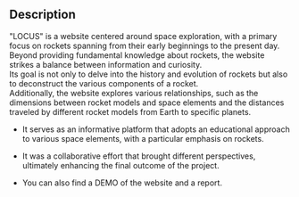 ## Description

"LOCUS" is a website centered around space exploration, with a primary focus on rockets spanning from their early beginnings to the present day. <br>Beyond providing fundamental knowledge about rockets, the website strikes a balance between information and curiosity.<br> Its goal is not only to delve into the history and evolution of rockets but also to deconstruct the various components of a rocket.<br> Additionally, the website explores various relationships, such as the dimensions between rocket models and space elements and the distances traveled by different rocket models from Earth to specific planets.

* It serves as an informative platform that adopts an educational approach to various space elements, with a particular emphasis on rockets.

* It was a collaborative effort that brought different perspectives, ultimately enhancing the final outcome of the project.

* You can also find a DEMO of the website and a report.
